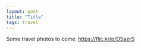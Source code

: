 ```yaml
---
layout: post
title: "Title"
tags: travel
---
```

Some travel photos to come.
https://flic.kr/p/DSazrS
